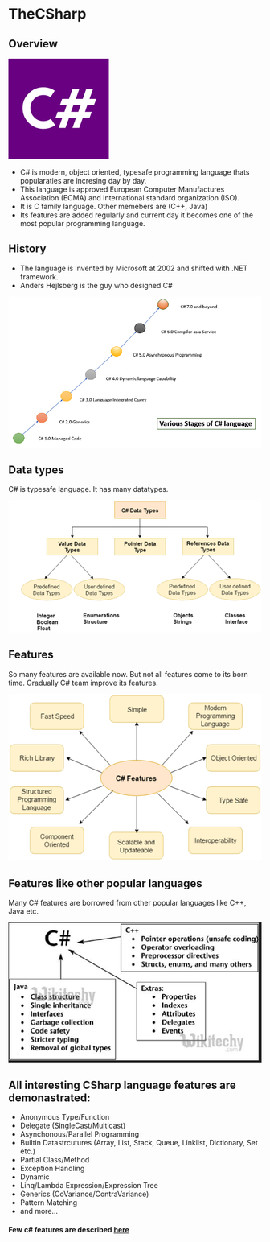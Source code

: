# TheCSharp

## Overview

![overview](https://github.com/habibsql/TheCSharp/blob/main/docs/logo.png?raw=true)

* C# is modern, object oriented, typesafe programming language thats popularaties are incresing day by day. 
* This language is approved European Computer Manufactures Association (ECMA) and International standard organization (ISO). 
* It is C family language. Other memebers are (C++, Java)
* Its features are added regularly and current day it becomes one of the most popular programming language.


## History

* The language is invented by Microsoft at 2002 and shifted with .NET framework.
* Anders Hejlsberg is the guy who designed C#

![history](https://github.com/habibsql/TheCSharp/blob/main/docs/his.png?raw=true)

## Data types

C# is typesafe language. It has many datatypes.

![datatypes](https://github.com/habibsql/TheCSharp/blob/main/docs/dt.png?raw=true)

## Features

So many features are available now. But not all features come to its born time. Gradually C# team improve its features.

![features](https://github.com/habibsql/TheCSharp/blob/main/docs/f1.png?raw=true)


## Features like other popular languages

Many C# features are borrowed from other popular languages like C++, Java etc.

![features](https://github.com/habibsql/TheCSharp/blob/main/docs/f2.JPG?raw=true)


## All interesting CSharp language features are demonastrated:

* Anonymous Type/Function
* Delegate (SingleCast/Multicast)
* Asynchonous/Parallel Programming
* Builtin Datastrcutures (Array, List, Stack, Queue, Linklist, Dictionary, Set etc.)
* Partial Class/Method
* Exception Handling
* Dynamic
* Linq/Lambda Expression/Expression Tree
* Generics (CoVariance/ContraVariance)
* Pattern Matching
* and more...

#### Few c# features are described [here](https://www.codeproject.com/Articles/696879/Sexy-Csharp) 



